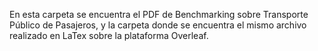 En esta carpeta se encuentra el PDF de Benchmarking sobre Transporte Público de Pasajeros, y la carpeta donde se encuentra el mismo archivo realizado en LaTex sobre la plataforma Overleaf.
